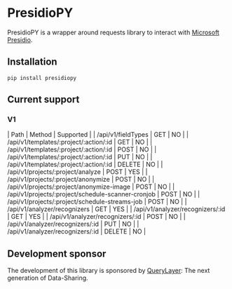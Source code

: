 # PresidioPY

PresidioPY is a wrapper around requests library to interact with [Microsoft Presidio](https://github.com/microsoft/presidio).

## Installation

`pip install presidiopy`

## Current support

### V1

| Path                                               | Method | Supported |
| /api/v1/fieldTypes                                 | GET    | NO        |
| /api/v1/templates/:project/:action/:id             | GET    | NO        |
| /api/v1/templates/:project/:action/:id             | POST   | NO        |
| /api/v1/templates/:project/:action/:id             | PUT    | NO        |
| /api/v1/templates/:project/:action/:id             | DELETE | NO        |
| /api/v1/projects/:project/analyze                  | POST   | YES       |
| /api/v1/projects/:project/anonymize                | POST   | NO        |
| /api/v1/projects/:project/anonymize-image          | POST   | NO        |
| /api/v1/projects/:project/schedule-scanner-cronjob | POST   | NO        |
| /api/v1/projects/:project/schedule-streams-job     | POST   | NO        |
| /api/v1/analyzer/recognizers                       | GET    | YES       |
| /api/v1/analyzer/recognizers/:id                   | GET    | YES       |
| /api/v1/analyzer/recognizers/:id                   | POST   | NO        |
| /api/v1/analyzer/recognizers/:id                   | PUT    | NO        |
| /api/v1/analyzer/recognizers/:id                   | DELETE | NO        |

## Development sponsor

The development of this library is sponsored by [QueryLayer](https://www.querylayer.com/): The next generation of Data-Sharing.
